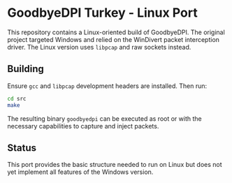 # GoodbyeDPI Turkey - Linux Port

This repository contains a Linux-oriented build of GoodbyeDPI.
The original project targeted Windows and relied on the WinDivert
packet interception driver. The Linux version uses `libpcap` and
raw sockets instead.

## Building

Ensure `gcc` and `libpcap` development headers are installed. Then run:

```bash
cd src
make
```

The resulting binary `goodbyedpi` can be executed as root or with the
necessary capabilities to capture and inject packets.

## Status

This port provides the basic structure needed to run on Linux but does
not yet implement all features of the Windows version.
